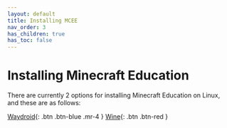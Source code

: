 ```yaml
---
layout: default
title: Installing MCEE
nav_order: 3
has_children: true
has_toc: false
---
```


# Installing Minecraft Education
There are currently 2 options for installing Minecraft Education on Linux, and these are as follows:

[Waydroid](https://mceelinux.github.io/docs/installing/waydroid){: .btn .btn-blue .mr-4 }
[Wine](https://mceelinux.github.io/docs/installing/wine){: .btn .btn-red }